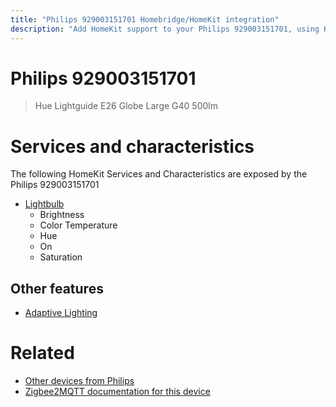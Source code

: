 ```yaml
---
title: "Philips 929003151701 Homebridge/HomeKit integration"
description: "Add HomeKit support to your Philips 929003151701, using Homebridge, Zigbee2MQTT and homebridge-z2m."
---
```

<!---
This file has been GENERATED using src/docgen/docgen.ts
DO NOT EDIT THIS FILE MANUALLY!
-->
# Philips 929003151701
> Hue Lightguide E26 Globe Large G40 500lm


# Services and characteristics
The following HomeKit Services and Characteristics are exposed by
the Philips 929003151701

* [Lightbulb](../../light.md)
  * Brightness
  * Color Temperature
  * Hue
  * On
  * Saturation

## Other features
* [Adaptive Lighting](../../light.md)

# Related
* [Other devices from Philips](../index.md#philips)
* [Zigbee2MQTT documentation for this device](https://www.zigbee2mqtt.io/devices/929003151701.html)